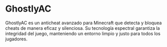 # GhostlyAC
GhostlyAC es un anticheat avanzado para Minecraft que detecta y bloquea cheats de manera eficaz y silenciosa. Su tecnología espectral garantiza la integridad del juego, manteniendo un entorno limpio y justo para todos los jugadores.
